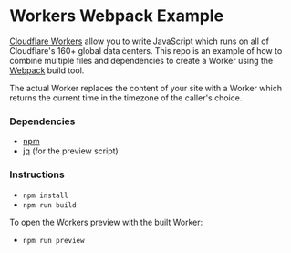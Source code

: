 Workers Webpack Example
====

[Cloudflare Workers](http://developers.cloudflare.com/workers/) allow you to write JavaScript which runs on all of Cloudflare's
160+ global data centers. This repo is an example of how to combine multiple files and dependencies to create a Worker using
the [Webpack](https://webpack.js.org/) build tool.

The actual Worker replaces the content of your site with a Worker which returns the current time in the timezone of the caller's
choice.

### Dependencies

- [npm](https://www.npmjs.com/get-npm)
- [jq](https://stedolan.github.io/jq/) (for the preview script)

### Instructions

- `npm install`
- `npm run build`

To open the Workers preview with the built Worker:

- `npm run preview`
